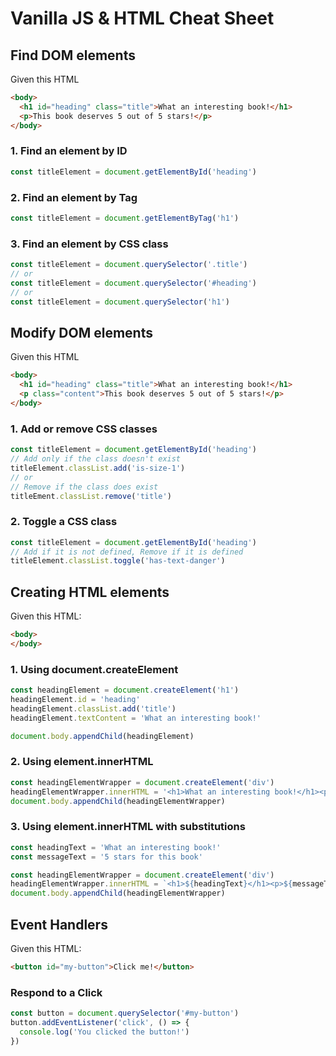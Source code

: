 ---
---

# Vanilla JS & HTML Cheat Sheet

## Find DOM elements

Given this HTML
```html
<body>
  <h1 id="heading" class="title">What an interesting book!</h1>
  <p>This book deserves 5 out of 5 stars!</p>
</body>
```

### 1. Find an element by ID
```js
const titleElement = document.getElementById('heading')
```

### 2. Find an element by Tag
```js
const titleElement = document.getElementByTag('h1')
```

### 3. Find an element by CSS class
```js
const titleElement = document.querySelector('.title')
// or
const titleElement = document.querySelector('#heading')
// or
const titleElement = document.querySelector('h1')
```

## Modify DOM elements

Given this HTML
```html
<body>
  <h1 id="heading" class="title">What an interesting book!</h1>
  <p class="content">This book deserves 5 out of 5 stars!</p>
</body>
```

### 1. Add or remove CSS classes

```js
const titleElement = document.getElementById('heading')
// Add only if the class doesn't exist
titleElement.classList.add('is-size-1')
// or
// Remove if the class does exist
titleEment.classList.remove('title')
```

### 2. Toggle a CSS class
```js
const titleElement = document.getElementById('heading')
// Add if it is not defined, Remove if it is defined
titleElement.classList.toggle('has-text-danger')
```

## Creating HTML elements
Given this HTML:
```html
<body>
</body>
```

### 1. Using document.createElement
```js
const headingElement = document.createElement('h1')
headingElement.id = 'heading'
headingElement.classList.add('title')
headingElement.textContent = 'What an interesting book!'

document.body.appendChild(headingElement)
```

### 2. Using element.innerHTML
```js
const headingElementWrapper = document.createElement('div')
headingElementWrapper.innerHTML = '<h1>What an interesting book!</h1><p>5 stars for this book</p>'
document.body.appendChild(headingElementWrapper)
```

### 3. Using element.innerHTML with substitutions
```js
const headingText = 'What an interesting book!'
const messageText = '5 stars for this book'

const headingElementWrapper = document.createElement('div')
headingElementWrapper.innerHTML = `<h1>${headingText}</h1><p>${messageText}</p>`
document.body.appendChild(headingElementWrapper)
```

## Event Handlers
Given this HTML:
```html
<button id="my-button">Click me!</button>
```

### Respond to a Click
```js
const button = document.querySelector('#my-button')
button.addEventListener('click', () => {
  console.log('You clicked the button!')
})
```



